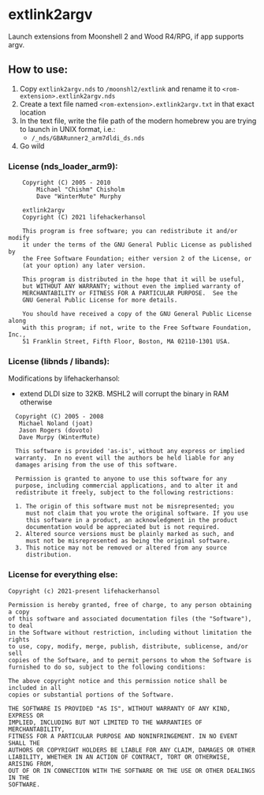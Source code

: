 # extlink2argv

Launch extensions from Moonshell 2 and Wood R4/RPG, if app supports argv.

## How to use:
1. Copy `extlink2argv.nds` to `/moonshl2/extlink` and rename it to `<rom-extension>.extlink2argv.nds`
1. Create a text file named `<rom-extension>.extlink2argv.txt` in that exact location
1. In the text file, write the file path of the modern homebrew you are trying to launch in UNIX format, i.e.:
    - `/_nds/GBARunner2_arm7dldi_ds.nds`
1. Go wild


### License (nds_loader_arm9):
```
    Copyright (C) 2005 - 2010
	    Michael "Chishm" Chisholm
	    Dave "WinterMute" Murphy
    
    extlink2argv
    Copyright (C) 2021 lifehackerhansol

    This program is free software; you can redistribute it and/or modify
    it under the terms of the GNU General Public License as published by
    the Free Software Foundation; either version 2 of the License, or
    (at your option) any later version.

    This program is distributed in the hope that it will be useful,
    but WITHOUT ANY WARRANTY; without even the implied warranty of
    MERCHANTABILITY or FITNESS FOR A PARTICULAR PURPOSE.  See the
    GNU General Public License for more details.

    You should have received a copy of the GNU General Public License along
    with this program; if not, write to the Free Software Foundation, Inc.,
    51 Franklin Street, Fifth Floor, Boston, MA 02110-1301 USA.
```

### License (libnds / libands):
Modifications by lifehackerhansol:
- extend DLDI size to 32KB. MSHL2 will corrupt the binary in RAM otherwise
```
  Copyright (C) 2005 - 2008
   Michael Noland (joat)
   Jason Rogers (dovoto)
   Dave Murpy (WinterMute)

  This software is provided 'as-is', without any express or implied
  warranty.  In no event will the authors be held liable for any
  damages arising from the use of this software.

  Permission is granted to anyone to use this software for any
  purpose, including commercial applications, and to alter it and
  redistribute it freely, subject to the following restrictions:

  1. The origin of this software must not be misrepresented; you
     must not claim that you wrote the original software. If you use
     this software in a product, an acknowledgment in the product
     documentation would be appreciated but is not required.
  2. Altered source versions must be plainly marked as such, and
     must not be misrepresented as being the original software.
  3. This notice may not be removed or altered from any source
     distribution.
```

### License for everything else:
```
Copyright (c) 2021-present lifehackerhansol

Permission is hereby granted, free of charge, to any person obtaining a copy
of this software and associated documentation files (the "Software"), to deal
in the Software without restriction, including without limitation the rights
to use, copy, modify, merge, publish, distribute, sublicense, and/or sell
copies of the Software, and to permit persons to whom the Software is
furnished to do so, subject to the following conditions:

The above copyright notice and this permission notice shall be included in all
copies or substantial portions of the Software.

THE SOFTWARE IS PROVIDED "AS IS", WITHOUT WARRANTY OF ANY KIND, EXPRESS OR
IMPLIED, INCLUDING BUT NOT LIMITED TO THE WARRANTIES OF MERCHANTABILITY,
FITNESS FOR A PARTICULAR PURPOSE AND NONINFRINGEMENT. IN NO EVENT SHALL THE
AUTHORS OR COPYRIGHT HOLDERS BE LIABLE FOR ANY CLAIM, DAMAGES OR OTHER
LIABILITY, WHETHER IN AN ACTION OF CONTRACT, TORT OR OTHERWISE, ARISING FROM,
OUT OF OR IN CONNECTION WITH THE SOFTWARE OR THE USE OR OTHER DEALINGS IN THE
SOFTWARE.
```
